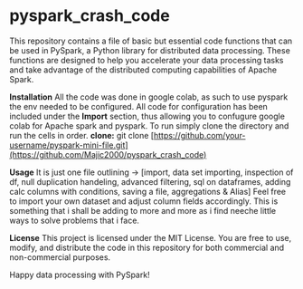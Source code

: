 # pyspark_crash_code
This repository contains a file of basic but essential code functions that can be used in PySpark, a Python library for distributed data processing. These functions are designed to help you accelerate your data processing tasks and take advantage of the distributed computing capabilities of Apache Spark.

**Installation**
All the code was done in google colab, as such to use pyspark the env needed to be configured. All code for configuration has been included under the **Import** section, thus allowing you to confugure google colab for Apache spark and pyspark. To run simply clone the directory and run the cells in order.
**clone:** git clone [https://github.com/your-username/pyspark-mini-file.git](https://github.com/Majic2000/pyspark_crash_code)

**Usage**
It is just one file outlining -> [import, data set importing, inspection of df, null duplication handeling, advanced filtering, sql on dataframes, adding calc columns with conditions, saving a file, aggregations & Alias]
Feel free to import your own dataset and adjust column fields accordingly.
This is something that i shall be adding to more and more as i find neeche little ways to solve problems that i face.

**License**
This project is licensed under the MIT License. You are free to use, modify, and distribute the code in this repository for both commercial and non-commercial purposes.

Happy data processing with PySpark!
